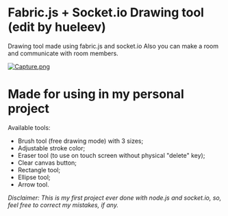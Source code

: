 # Fabric.js + Socket.io Drawing tool (edit by hueleev)

Drawing tool made using fabric.js and socket.io
Also you can make a room and communicate with room members.

[![Capture.png](https://s7.postimg.cc/7mytltqgb/Capture.png)](https://postimg.cc/image/qs22vl547/)

# Made for using in my personal project

Available tools:
* Brush tool (free drawing mode) with 3 sizes;
* Adjustable stroke color;
* Eraser tool (to use on touch screen without physical "delete" key);
* Clear canvas button;
* Rectangle tool;
* Ellipse tool;
* Arrow tool.

*Disclaimer: This is my first project ever done with node.js and socket.io, so, feel free to correct my mistakes, if any.* 
